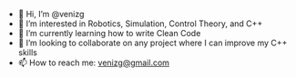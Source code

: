 - 👋 Hi, I’m @venizg
- 👀 I’m interested in Robotics, Simulation, Control Theory, and C++
- 🌱 I’m currently learning how to write Clean Code
- 💞️ I’m looking to collaborate on any project where I can improve my C++ skills
- 📫 How to reach me: venizg@gmail.com

<!---
venizg/venizg is a ✨ special ✨ repository because its `README.md` (this file) appears on your GitHub profile.
You can click the Preview link to take a look at your changes.
--->
